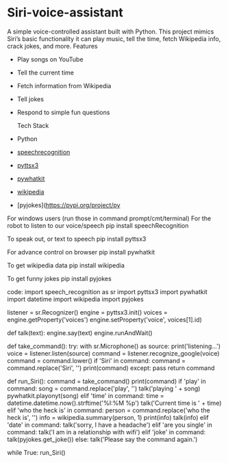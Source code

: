 # Siri-voice-assistant
A simple voice-controlled assistant built with Python.   This project mimics Siri’s basic functionality 
it can play music, tell the time, fetch Wikipedia info, crack jokes, and more.
Features
-  Play songs on YouTube  
-  Tell the current time  
- Fetch information from Wikipedia  
- Tell jokes  
- Respond to simple fun questions 


  Tech Stack
- Python  
- [speechrecognition](https://pypi.org/project/SpeechRecognition/)  
- [pyttsx3](https://pypi.org/project/pyttsx3/)  
- [pywhatkit](https://pypi.org/project/pywhatkit/)  
- [wikipedia](https://pypi.org/project/wikipedia/)  
- [pyjokes](https://pypi.org/project/py

For windows users
(run those in command prompt/cmt/terminal) For the robot to listen to our voice/speech pip install speechRecognition

To speak out, or text to speech pip install pyttsx3

For advance control on browser pip install pywhatkit

To get wikipedia data pip install wikipedia

To get funny jokes pip install pyjokes

code:
import speech_recognition as sr
import pyttsx3
import pywhatkit
import datetime
import wikipedia
import pyjokes

listener = sr.Recognizer()
engine = pyttsx3.init()
voices = engine.getProperty('voices')
engine.setProperty('voice', voices[1].id)


def talk(text):
    engine.say(text)
    engine.runAndWait()


def take_command():
    try:
        with sr.Microphone() as source:
            print('listening...')
            voice = listener.listen(source)
            command = listener.recognize_google(voice)
            command = command.lower()
            if 'Siri' in command:
                command = command.replace('Siri', '')
                print(command)
    except:
        pass
    return command


def run_Siri():
    command = take_command()
    print(command)
    if 'play' in command:
        song = command.replace('play', '')
        talk('playing ' + song)
        pywhatkit.playonyt(song)
    elif 'time' in command:
        time = datetime.datetime.now().strftime('%I:%M %p')
        talk('Current time is ' + time)
    elif 'who the heck is' in command:
        person = command.replace('who the heck is', '')
        info = wikipedia.summary(person, 1)
        print(info)
        talk(info)
    elif 'date' in command:
        talk('sorry, I have a headache')
    elif 'are you single' in command:
        talk('I am in a relationship with wifi')
    elif 'joke' in command:
        talk(pyjokes.get_joke())
    else:
        talk('Please say the command again.')


while True:
    run_Siri()
